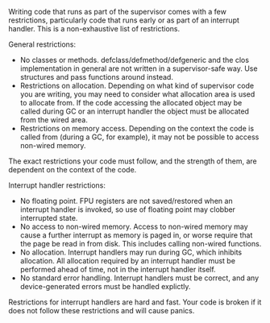 Writing code that runs as part of the supervisor comes with a few restrictions, particularly code that runs early or as part of an interrupt handler. This is a non-exhaustive list of restrictions.

General restrictions:
* No classes or methods. defclass/defmethod/defgeneric and the clos implementation in general are not written in a supervisor-safe way. Use structures and pass functions around instead.
* Restrictions on allocation. Depending on what kind of supervisor code you are writing, you may need to consider what allocation area is used to allocate from. If the code accessing the allocated object may be called during GC or an interrupt handler the object must be allocated from the wired area.
* Restrictions on memory access. Depending on the context the code is called from (during a GC, for example), it may not be possible to access non-wired memory.

The exact restrictions your code must follow, and the strength of them, are dependent on the context of the code.

Interrupt handler restrictions:
* No floating point. FPU registers are not saved/restored when an interrupt handler is invoked, so use of floating point may clobber interrupted state.
* No access to non-wired memory. Access to non-wired memory may cause a further interrupt as memory is paged in, or worse require that the page be read in from disk. This includes calling non-wired functions.
* No allocation. Interrupt handlers may run during GC, which inhibits allocation. All allocation required by an interrupt handler must be performed ahead of time, not in the interrupt handler itself.
* No standard error handling. Interrupt handlers must be correct, and any device-generated errors must be handled explictly.

Restrictions for interrupt handlers are hard and fast. Your code is broken if it does not follow these restrictions and will cause panics.
